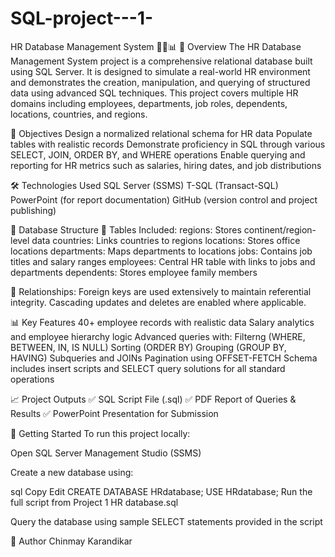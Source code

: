 # SQL-project---1-
HR Database Management System 🧑‍💼📊
📌 Overview
The HR Database Management System project is a comprehensive relational database built using SQL Server. It is designed to simulate a real-world HR environment and demonstrates the creation, manipulation, and querying of structured data using advanced SQL techniques.
This project covers multiple HR domains including employees, departments, job roles, dependents, locations, countries, and regions.

🎯 Objectives
Design a normalized relational schema for HR data
Populate tables with realistic records
Demonstrate proficiency in SQL through various SELECT, JOIN, ORDER BY, and WHERE operations
Enable querying and reporting for HR metrics such as salaries, hiring dates, and job distributions

🛠️ Technologies Used
SQL Server (SSMS)
T-SQL (Transact-SQL)
PowerPoint (for report documentation)
GitHub (version control and project publishing)

🧱 Database Structure
📂 Tables Included:
regions: Stores continent/region-level data
countries: Links countries to regions
locations: Stores office locations
departments: Maps departments to locations
jobs: Contains job titles and salary ranges
employees: Central HR table with links to jobs and departments
dependents: Stores employee family members

🔗 Relationships:
Foreign keys are used extensively to maintain referential integrity.
Cascading updates and deletes are enabled where applicable.

📊 Key Features
40+ employee records with realistic data
Salary analytics and employee hierarchy logic
Advanced queries with:
Filterng (WHERE, BETWEEN, IN, IS NULL)
Sorting (ORDER BY)
Grouping (GROUP BY, HAVING)
Subqueries and JOINs
Pagination using OFFSET-FETCH
Schema includes insert scripts and SELECT query solutions for all standard operations

📈 Project Outputs
✅ SQL Script File (.sql)
✅ PDF Report of Queries & Results
✅ PowerPoint Presentation for Submission

🚀 Getting Started
To run this project locally:

Open SQL Server Management Studio (SSMS)

Create a new database using:

sql
Copy
Edit
CREATE DATABASE HRdatabase;
USE HRdatabase;
Run the full script from Project 1 HR database.sql

Query the database using sample SELECT statements provided in the script

👤 Author
Chinmay Karandikar
[
](https://www.linkedin.com/in/chinmay-k-aa2954120/)
